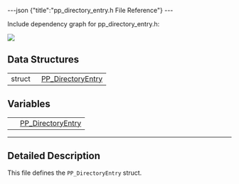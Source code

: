 ---json {"title":"pp\_directory\_entry.h File Reference"} ---

Include dependency graph for pp\_directory\_entry.h:

![](/docs/native-client/pepper_beta/c/pp__directory__entry_8h__incl.png)

Data Structures
---------------

<table><tbody><tr class="odd"><td style="text-align: right;">struct  </td><td><a href="/docs/native-client/pepper_beta/c/struct_p_p___directory_entry/" class="el">PP_DirectoryEntry</a></td></tr></tbody></table>

Variables
---------

<table><tbody><tr class="odd"><td style="text-align: right;"> </td><td><a href="/docs/native-client/pepper_beta/c/group___structs#gad0a3a59c8cb2fb74717c8d23a5d56295" class="el">PP_DirectoryEntry</a></td></tr></tbody></table>

------------------------------------------------------------------------

<span id="details" class="anchor" style="margin: 0;"></span>

Detailed Description
--------------------

This file defines the `PP_DirectoryEntry` struct.
